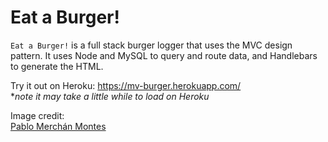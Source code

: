 # Eat a Burger!
`Eat a Burger!` is a full stack burger logger that uses the MVC design pattern. It uses Node and MySQL to query and route data, and Handlebars to generate the HTML.

Try it out on Heroku: https://mv-burger.herokuapp.com/  
**note it may take a little while to load on Heroku*

Image credit:  
[Pablo Merchán Montes](https://unsplash.com/photos/hyIE90CN6b0)
